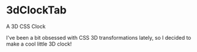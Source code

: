 # 3dClockTab
A 3D CSS Clock

I've been a bit obsessed with CSS 3D transformations lately, so I decided to make a cool little 3D clock!
